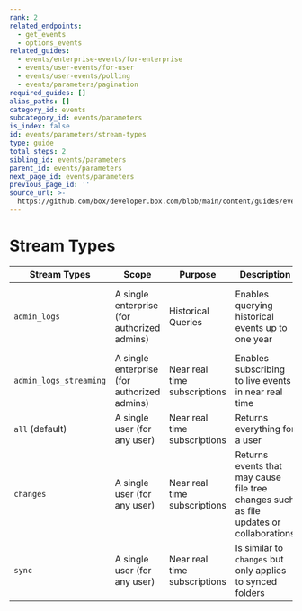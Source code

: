 ```yaml
---
rank: 2
related_endpoints:
  - get_events
  - options_events
related_guides:
  - events/enterprise-events/for-enterprise
  - events/user-events/for-user
  - events/user-events/polling
  - events/parameters/pagination
required_guides: []
alias_paths: []
category_id: events
subcategory_id: events/parameters
is_index: false
id: events/parameters/stream-types
type: guide
total_steps: 2
sibling_id: events/parameters
parent_id: events/parameters
next_page_id: events/parameters
previous_page_id: ''
source_url: >-
  https://github.com/box/developer.box.com/blob/main/content/guides/events/parameters/stream-types.md
---
```

# Stream Types

| Stream Types       | Scope       | Purpose           | Description                           | Retention           | Access Pattern
| ------------------ | ------------ | -----------------|--------------------------------------|---------------------|------------------
| `admin_logs` | A single enterprise (for authorized admins) | Historical Queries | Enables querying historical events up to one year | 365 Days | Filter by time frame, then paginate through the response by `stream_position` |
| `admin_logs_streaming` | A single enterprise (for authorized admins) | Near real time subscriptions | Enables subscribing to live events in near real time | 14 Days | Poll using the `stream_position` |
| `all` (default) | A single user (for any user) | Near real time subscriptions | Returns everything for a user | 21 Days | Poll or long-poll using the `stream_position` |
| `changes` | A single user (for any user) | Near real time subscriptions | Returns events that may cause file tree changes such as file updates or collaborations | 21 Days | Poll or long-poll using the `stream_position` |
| `sync` | A single user (for any user) | Near real time subscriptions | Is similar to `changes` but only applies to synced folders | 31 Days | Poll or long-poll using the `stream_position` |